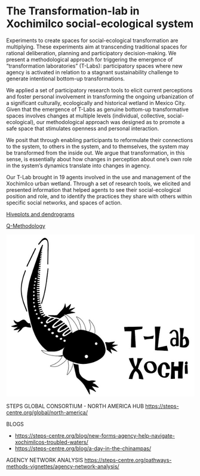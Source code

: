 # The Transformation-lab in Xochimilco social-ecological system

Experiments to create spaces for social-ecological transformation are multiplying. These experiments aim at transcending traditional spaces for rational deliberation, planning and participatory decision-making. We present a methodological approach for triggering the emergence of “transformation laboratories” (T-Labs): participatory spaces where new agency is activated in relation to a stagnant sustainability challenge to generate intentional bottom-up transformations. 

We applied a set of participatory research tools to elicit current perceptions and foster personal involvement in transforming the ongoing urbanization of a significant culturally, ecologically and historical wetland in Mexico City. Given that the emergence of T-Labs as genuine bottom-up transformative spaces involves changes at multiple levels (individual, collective, social-ecological), our methodological approach was designed as to promote a safe space that stimulates openness and personal interaction. 

We posit that through enabling participants to reformulate their connections to the system, to others in the system, and to themselves, the system may be transformed from the inside out. We argue that transformation, in this sense, is essentially about how changes in perception about one’s own role in the system’s dynamics translate into changes in agency. 

Our T-Lab brought in 19 agents involved in the use and management of the Xochimilco urban wetland. Through a set of research tools, we elicited and presented information that helped agents to see their social-ecological position and role, and to identify the practices they share with others within specific social networks, and spaces of action.


[Hiveplots and dendrograms](hiveplot)

[Q-Methodology](qmethodology)

<img src="Logo_Tlab.png" >


STEPS GLOBAL CONSORTIUM - NORTH AMERICA HUB https://steps-centre.org/global/north-america/

BLOGS

- https://steps-centre.org/blog/new-forms-agency-help-navigate-xochimilcos-troubled-waters/
- https://steps-centre.org/blog/a-day-in-the-chinampas/

AGENCY NETWORK ANALYSIS https://steps-centre.org/pathways-methods-vignettes/agency-network-analysis/
